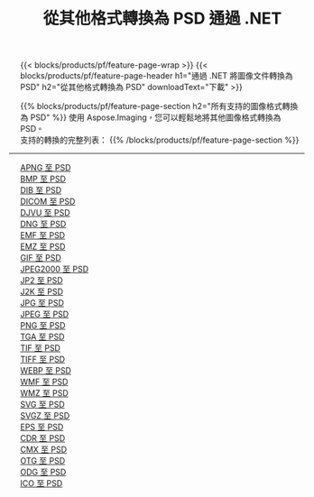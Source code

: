 ﻿---
title: 從其他格式轉換為 PSD 通過 .NET 
weight: 3920
url: /zh-hant/net/conversion/to/psd 
lang: zh-hant
langdirlevel: 2
locales: zh-hans,ja,it,ru,de,es,fr,nl,id,lt,pl,pt,vi,tr,ko,zh-hant,ar,hi,th,sv,cs,uk,he
description: 使用 Aspose.Imaging，您可以輕鬆地將其他格式轉換為 PSD
---

{{< blocks/products/pf/feature-page-wrap >}}
{{< blocks/products/pf/feature-page-header h1="通過 .NET 將圖像文件轉換為 PSD" h2="從其他格式轉換為 PSD" downloadText="下載" >}}


{{% blocks/products/pf/feature-page-section  h2="所有支持的圖像格式轉換為 PSD" %}}
使用 Aspose.Imaging，您可以輕鬆地將其他圖像格式轉換為 PSD。
<br/>
支持的轉換的完整列表：
{{% /blocks/products/pf/feature-page-section %}}
<div class="container-fluid productfamilypage bg-gray">
    <div class="convertypes bg-gray agp-content section">
        <div class="container">
		<hr style="margin-left:-20px;"/>
		<div class="row other-converters">
		    <div class='col-md-2 other-converter remove-lp remove-rp'><a href="/imaging/zh-hant/net/conversion/apng-to-psd" >APNG 至 PSD</a></div>
<div class='col-md-2 other-converter remove-lp remove-rp'><a href="/imaging/zh-hant/net/conversion/bmp-to-psd" >BMP 至 PSD</a></div>
<div class='col-md-2 other-converter remove-lp remove-rp'><a href="/imaging/zh-hant/net/conversion/dib-to-psd" >DIB 至 PSD</a></div>
<div class='col-md-2 other-converter remove-lp remove-rp'><a href="/imaging/zh-hant/net/conversion/dicom-to-psd" >DICOM 至 PSD</a></div>
<div class='col-md-2 other-converter remove-lp remove-rp'><a href="/imaging/zh-hant/net/conversion/djvu-to-psd" >DJVU 至 PSD</a></div>
<div class='col-md-2 other-converter remove-lp remove-rp'><a href="/imaging/zh-hant/net/conversion/dng-to-psd" >DNG 至 PSD</a></div>
<div class='col-md-2 other-converter remove-lp remove-rp'><a href="/imaging/zh-hant/net/conversion/emf-to-psd" >EMF 至 PSD</a></div>
<div class='col-md-2 other-converter remove-lp remove-rp'><a href="/imaging/zh-hant/net/conversion/emz-to-psd" >EMZ 至 PSD</a></div>
<div class='col-md-2 other-converter remove-lp remove-rp'><a href="/imaging/zh-hant/net/conversion/gif-to-psd" >GIF 至 PSD</a></div>
<div class='col-md-2 other-converter remove-lp remove-rp'><a href="/imaging/zh-hant/net/conversion/jpeg2000-to-psd" >JPEG2000 至 PSD</a></div>
<div class='col-md-2 other-converter remove-lp remove-rp'><a href="/imaging/zh-hant/net/conversion/jp2-to-psd" >JP2 至 PSD</a></div>
<div class='col-md-2 other-converter remove-lp remove-rp'><a href="/imaging/zh-hant/net/conversion/j2k-to-psd" >J2K 至 PSD</a></div>
<div class='col-md-2 other-converter remove-lp remove-rp'><a href="/imaging/zh-hant/net/conversion/jpg-to-psd" >JPG 至 PSD</a></div>
<div class='col-md-2 other-converter remove-lp remove-rp'><a href="/imaging/zh-hant/net/conversion/jpeg-to-psd" >JPEG 至 PSD</a></div>
<div class='col-md-2 other-converter remove-lp remove-rp'><a href="/imaging/zh-hant/net/conversion/png-to-psd" >PNG 至 PSD</a></div>
<div class='col-md-2 other-converter remove-lp remove-rp'><a href="/imaging/zh-hant/net/conversion/tga-to-psd" >TGA 至 PSD</a></div>
<div class='col-md-2 other-converter remove-lp remove-rp'><a href="/imaging/zh-hant/net/conversion/tif-to-psd" >TIF 至 PSD</a></div>
<div class='col-md-2 other-converter remove-lp remove-rp'><a href="/imaging/zh-hant/net/conversion/tiff-to-psd" >TIFF 至 PSD</a></div>
<div class='col-md-2 other-converter remove-lp remove-rp'><a href="/imaging/zh-hant/net/conversion/webp-to-psd" >WEBP 至 PSD</a></div>
<div class='col-md-2 other-converter remove-lp remove-rp'><a href="/imaging/zh-hant/net/conversion/wmf-to-psd" >WMF 至 PSD</a></div>
<div class='col-md-2 other-converter remove-lp remove-rp'><a href="/imaging/zh-hant/net/conversion/wmz-to-psd" >WMZ 至 PSD</a></div>
<div class='col-md-2 other-converter remove-lp remove-rp'><a href="/imaging/zh-hant/net/conversion/svg-to-psd" >SVG 至 PSD</a></div>
<div class='col-md-2 other-converter remove-lp remove-rp'><a href="/imaging/zh-hant/net/conversion/svgz-to-psd" >SVGZ 至 PSD</a></div>
<div class='col-md-2 other-converter remove-lp remove-rp'><a href="/imaging/zh-hant/net/conversion/eps-to-psd" >EPS 至 PSD</a></div>
<div class='col-md-2 other-converter remove-lp remove-rp'><a href="/imaging/zh-hant/net/conversion/cdr-to-psd" >CDR 至 PSD</a></div>
<div class='col-md-2 other-converter remove-lp remove-rp'><a href="/imaging/zh-hant/net/conversion/cmx-to-psd" >CMX 至 PSD</a></div>
<div class='col-md-2 other-converter remove-lp remove-rp'><a href="/imaging/zh-hant/net/conversion/otg-to-psd" >OTG 至 PSD</a></div>
<div class='col-md-2 other-converter remove-lp remove-rp'><a href="/imaging/zh-hant/net/conversion/odg-to-psd" >ODG 至 PSD</a></div>
<div class='col-md-2 other-converter remove-lp remove-rp'><a href="/imaging/zh-hant/net/conversion/ico-to-psd" >ICO 至 PSD</a></div>
                </div>
        </div>
    </div>
</div>
<br/>

